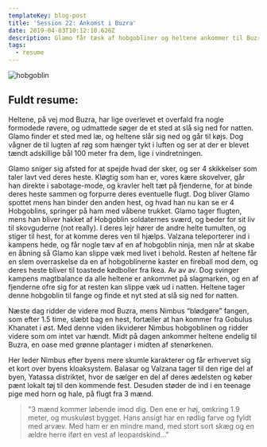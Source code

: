 ```yaml
---
templateKey: blog-post
title: 'Session 22: Ankomst i Buzra'
date: 2019-04-03T10:12:10.626Z
description: Glamo får tæsk af hobgobliner og heltene ankommer til Buzra.
tags:
  - resume
---
```

![hobgoblin](/img/hobgoblin.jpg)

## Fuldt resume:

Heltene, på vej mod Buzra, har lige overlevet et overfald fra nogle formodede røvere, og udmattede søger de et sted at slå sig ned for natten. Glamo finder et sted med læ, og heltene slår sig ned og går til køjs. Dog vågner de til lugten af røg som hænger tykt i luften og ser at der er blevet tændt adskillige bål 100 meter fra dem, lige i vindretningen.

Glamo sniger sig afsted for at spejde hvad der sker, og ser 4 skikkelser som taler lavt ved deres heste. Kløgtig som han er, vores kære skovelver, går han direkte i sabotage-mode, og kravler helt tæt på fjenderne, for at binde deres heste sammen og forpurre deres eventuelle flugt. Dog bliver Glamo spottet mens han binder den anden hest, og hvad han nu kan se er 4 Hobgoblins, springer på ham med våbene trukket. Glamo tager flugten, mens han bliver hakket af Hobgoblin soldaternes sværd, og beder for sit liv til skovguderne (not really). I deres lejr hører de andre helte tumulten, og stiger til hest, for at komme deres ven til hjælps. Valzana teleporterer ind i kampens hede, og får nogle tæv af en af hobgoblin ninja, men når at skabe en åbning så Glamo kan slippe væk med livet i behold. Resten af heltene får en slem overraskelse da en af hobgoblinerne kaster en fireball mod dem, og deres heste bliver til toastede kødboller fra Ikea. Av av av. Dog svinger kampens magtbalance da alle heltene er ankommet på slagmarken, og en af fjenderne ofre sig for at resten kan slippe væk ud i natten. Heltene tager denne hobgoblin til fange og finde et nyt sted at slå sig ned for natten.

Næste dag ridder de videre mod Buzra, mens Nimbus “blødgøre” fangen, som efter 1.5 time, slæbt bag en hest, fortæller at han kommer fra Gobulus Khanatet i øst. Med denne viden likviderer Nimbus hobgoblinen og ridder videre som om intet var hændt.
Midt på dagen ankommer heltene endelig til Buzra, en oase med grønne plantager i midten af stenørkenen.

Her leder Nimbus efter byens mere skumle karakterer og får erhvervet sig et kort over byens kloaksystem. Balasar og Valzana tager til den rige del af byen, Yatassa distriktet, hvor de sælger en del af deres ædelsten og køber pænt lokalt tøj til den kommende fest. Desuden støder de ind i en teenage pige med horn og hale, på flugt fra 3 mænd.

> "3 mænd kommer løbende imod dig. Den ene er høj, omkring 1.9 meter, og muskuløst bygget. Hans ansigt har en rødlig farve og fyldt med arvæv. Med ham er en mindre mand, med stort sort skæg og en ældre herre iført en vest af leopardskind..."
